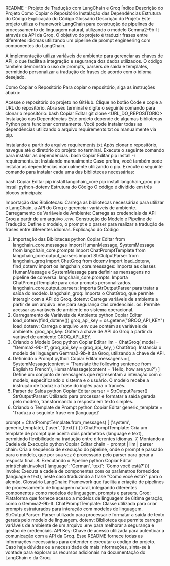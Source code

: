 README - Projeto de Tradução com LangChain e Groq
Índice
Descrição do Projeto
Como Copiar o Repositório
Instalação das Dependências
Estrutura do Código
Explicação do Código
Glossário
Descrição do Projeto
Este projeto utiliza o framework LangChain para construção de pipelines de processamento de linguagem natural, utilizando o modelo Gemma2-9b-It através da API da Groq. O objetivo do projeto é traduzir frases entre diferentes idiomas utilizando um pipeline de prompt engineering com componentes do LangChain.

A implementação utiliza variáveis de ambiente para gerenciar as chaves de API, o que facilita a integração e segurança dos dados utilizados. O código também demonstra o uso de prompts, parsers de saída e templates, permitindo personalizar a tradução de frases de acordo com o idioma desejado.

Como Copiar o Repositório
Para copiar o repositório, siga as instruções abaixo:

Acesse o repositório do projeto no GitHub.
Clique no botão Code e copie a URL do repositório.
Abra seu terminal e digite o seguinte comando para clonar o repositório:
bash
Copiar
Editar
git clone <URL_DO_REPOSITORIO>
Instalação das Dependências
Este projeto depende de algumas bibliotecas Python para funcionar corretamente. Você pode instalar todas as dependências utilizando o arquivo requirements.txt ou manualmente via pip.

Instalando a partir do arquivo requirements.txt
Após clonar o repositório, navegue até o diretório do projeto no terminal.
Execute o seguinte comando para instalar as dependências:
bash
Copiar
Editar
pip install -r requirements.txt
Instalando manualmente
Caso prefira, você também pode instalar as dependências manualmente utilizando o pip. Execute o seguinte comando para instalar cada uma das bibliotecas necessárias:

bash
Copiar
Editar
pip install langchain_core
pip install langchain_groq
pip install python-dotenv
Estrutura do Código
O código é dividido em três blocos principais:

Importação das Bibliotecas: Carrega as bibliotecas necessárias para utilizar o LangChain, a API do Groq e gerenciar variáveis de ambiente.
Carregamento de Variáveis de Ambiente: Carrega as credenciais da API Groq a partir de um arquivo .env.
Construção do Modelo e Pipeline de Tradução: Define o modelo, o prompt e o parser para realizar a tradução de frases entre diferentes idiomas.
Explicação do Código
1. Importação das Bibliotecas
python
Copiar
Editar
from langchain_core.messages import HumanMessage, SystemMessage
from langchain_core.prompts import ChatPromptTemplate
from langchain_core.output_parsers import StrOutputParser
from langchain_groq import ChatGroq
from dotenv import load_dotenv, find_dotenv
import os
langchain_core.messages: Importa as classes HumanMessage e SystemMessage para definir as mensagens no pipeline de conversa.
langchain_core.prompts: Importa ChatPromptTemplate para criar prompts personalizados.
langchain_core.output_parsers: Importa StrOutputParser para tratar a saída do modelo.
langchain_groq: Importa o ChatGroq, que permite interagir com a API do Groq.
dotenv: Carrega variáveis de ambiente a partir de um arquivo .env para segurança das credenciais.
os: Permite acessar as variáveis de ambiente no sistema operacional.
2. Carregamento de Variáveis de Ambiente
python
Copiar
Editar
load_dotenv(find_dotenv())
groq_api_key = os.getenv("GROQ_API_KEY")
load_dotenv: Carrega o arquivo .env que contém as variáveis de ambiente.
groq_api_key: Obtém a chave de API do Groq a partir da variável de ambiente GROQ_API_KEY.
3. Criando o Modelo Groq
python
Copiar
Editar
llm = ChatGroq(
    model = "Gemma2-9b-It",
    groq_api_key = groq_api_key,
)
ChatGroq: Instancia o modelo de linguagem Gemma2-9b-It da Groq, utilizando a chave de API.
4. Definindo o Prompt
python
Copiar
Editar
messagens = [
    SystemMessage(content = 'Translate the following sentence from English to French'),
    HumanMessage(content = 'Hello, how are you?')
]
Define um conjunto de mensagens que representam a interação com o modelo, especificando o sistema e o usuário. O modelo recebe a instrução de traduzir a frase do inglês para o francês.
5. Parser de Saída
python
Copiar
Editar
parser = StrOutputParser()
StrOutputParser: Utilizado para processar e formatar a saída gerada pelo modelo, transformando a resposta em texto simples.
6. Criando o Template de Prompt
python
Copiar
Editar
generic_template = 'Traduza a seguinte frase em {language}'

prompt = ChatPromptTemplate.from_messages(
    [
        ('system', generic_template),
        ('user', '{text}')
    ]
)
ChatPromptTemplate: Cria um template de prompt que aceita dois parâmetros (language e text), permitindo flexibilidade na tradução entre diferentes idiomas.
7. Montando a Cadeia de Execução
python
Copiar
Editar
chain = prompt | llm | parser
chain: Cria a sequência de execução do pipeline, onde o prompt é passado para o modelo, que por sua vez é processado pelo parser para gerar a resposta final.
8. Executando o Pipeline
python
Copiar
Editar
print(chain.invoke({'language': 'German', 'text': 'Como você está?'}))
invoke: Executa a cadeia de componentes com os parâmetros fornecidos (language e text), neste caso traduzindo a frase "Como você está?" para o alemão.
Glossário
LangChain: Framework que facilita a criação de pipelines de processamento de linguagem natural, integrando diferentes componentes como modelos de linguagem, prompts e parsers.
Groq: Plataforma que fornece acesso a modelos de linguagem de última geração, como o Gemma2-9b-It.
ChatPromptTemplate: Classe utilizada para criar prompts estruturados para interação com modelos de linguagem.
StrOutputParser: Parser utilizado para processar e formatar a saída de texto gerada pelo modelo de linguagem.
dotenv: Biblioteca que permite carregar variáveis de ambiente de um arquivo .env para melhorar a segurança e gestão de credenciais.
API Key: Chave de acesso utilizada para autenticar a comunicação com a API da Groq.
Esse README fornece todas as informações necessárias para entender e executar o código do projeto. Caso haja dúvidas ou a necessidade de mais informações, sinta-se à vontade para explorar os recursos adicionais na documentação do LangChain e da Groq.

